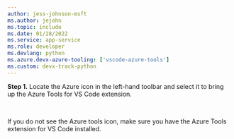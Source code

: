 ```yaml
---
author: jess-johnson-msft
ms.author: jejohn
ms.topic: include
ms.date: 01/28/2022
ms.service: app-service
ms.role: developer
ms.devlang: python
ms.azure.devx-azure-tooling: ['vscode-azure-tools']
ms.custom: devx-track-python
---
```


**Step 1.** Locate the Azure icon in the left-hand toolbar and select it to bring up the Azure Tools for VS Code extension.<br />

<br />

If you do not see the Azure tools icon, make sure you have the Azure Tools extension for VS Code installed.
